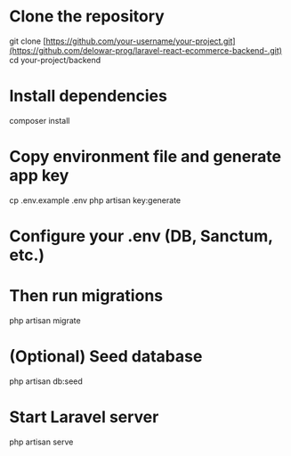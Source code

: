 # Clone the repository
git clone [https://github.com/your-username/your-project.git](https://github.com/delowar-prog/laravel-react-ecommerce-backend-.git)
cd your-project/backend

# Install dependencies
composer install

# Copy environment file and generate app key
cp .env.example .env
php artisan key:generate

# Configure your .env (DB, Sanctum, etc.)
# Then run migrations
php artisan migrate

# (Optional) Seed database
php artisan db:seed

# Start Laravel server
php artisan serve
